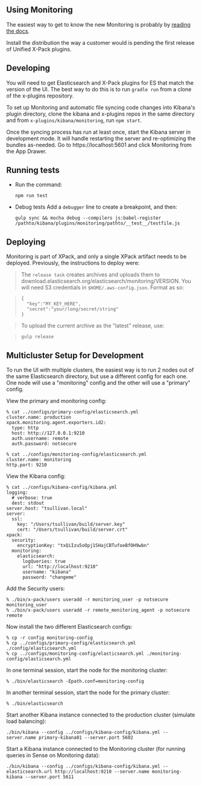 ## Using Monitoring

The easiest way to get to know the new Monitoring is probably by [reading the
docs](https://github.com/elastic/x-plugins/blob/master/docs/public/marvel/index.asciidoc).

Install the distribution the way a customer would is pending the first release
of Unified X-Pack plugins.

## Developing

You will need to get Elasticsearch and X-Pack plugins for ES that match the
version of the UI. The best way to do this is to run `gradle run` from a clone
of the x-plugins repository.

To set up Monitoring and automatic file syncing code changes into Kibana's plugin
directory, clone the kibana and x-plugins repos in the same directory and from
`x-plugins/kibana/monitoring`, run `npm start`.

Once the syncing process has run at least once, start the Kibana server in
development mode. It will handle restarting the server and re-optimizing the
bundles as-needed. Go to https://localhost:5601 and click Monitoring from the App
Drawer.

## Running tests

- Run the command:
  ```
  npm run test
  ```

- Debug tests
Add a `debugger` line to create a breakpoint, and then:

  ```
  gulp sync && mocha debug --compilers js:babel-register /pathto/kibana/plugins/monitoring/pathto/__test__/testfile.js
  ```

## Deploying

Monitoring is part of XPack, and only a single XPack artifact needs to be
deployed. Previously, the instructions to deploy were:

> The `release task` creates archives and uploads them to
download.elasticsearch.org/elasticsearch/monitoring/VERSION. You will need S3
credentials in `$HOME/.aws-config.json`. Format as so:

> ```
> {
>   "key":"MY_KEY_HERE",
>   "secret":"your/long/secret/string"
> }
> ```

> To upload the current archive as the "latest" release, use:

> ```
> gulp release
> ```

## Multicluster Setup for Development

To run the UI with multiple clusters, the easiest way is to run 2 nodes out of
the same Elasticsearch directory, but use a different config for each one. One
node will use a "monitoring" config and the other will use a "primary"
config.

View the primary and monitoring config:
```
% cat ../configs/primary-config/elasticsearch.yml
cluster.name: production
xpack.monitoring.agent.exporters.id2:
  type: http
  host: http://127.0.0.1:9210
  auth.username: remote
  auth.password: notsecure

% cat ../configs/monitoring-config/elasticsearch.yml
cluster.name: monitoring
http.port: 9210
```

View the Kibana config:
```
% cat ../configs/kibana-config/kibana.yml
logging:
  # verbose: true
  dest: stdout
server.host: "tsullivan.local"
server:
  ssl:
    key: "/Users/tsullivan/build/server.key"
    cert: "/Users/tsullivan/build/server.crt"
xpack:
  security:
    encryptionKey: "txQiIzu5oOpj1SHajCBTufoeBfOH9wbn"
  monitoring:
    elasticsearch:
      logQueries: true
      url: "http://localhost:9210"
      username: "kibana"
      password: "changeme"
```

Add the Security users:
```
% ./bin/x-pack/users useradd -r monitoring_user -p notsecure monitoring_user
% ./bin/x-pack/users useradd -r remote_monitoring_agent -p notsecure remote
```

Now install the two different Elasticsearch configs:
```
% cp -r config monitoring-config
% cp ../configs/primary-config/elasticsearch.yml ./config/elasticsearch.yml
% cp ../configs/monitoring-config/elasticsearch.yml ./monitoring-config/elasticsearch.yml
```

In one terminal session, start the node for the monitoring cluster:
```
% ./bin/elasticsearch -Epath.conf=monitoring-config
```

In another terminal session, start the node for the primary cluster:
```
% ./bin/elasticsearch
```

Start another Kibana instance connected to the production cluster (simulate load balancing):
```
./bin/kibana --config ../configs/kibana-config/kibana.yml --server.name primary-kibana01 --server.port 5602
```

Start a Kibana instance connected to the Monitoring cluster (for running queries in Sense on Monitoring data):
```
./bin/kibana --config ../configs/kibana-config/kibana.yml --elasticsearch.url http://localhost:9210 --server.name monitoring-kibana --server.port 5611
```
